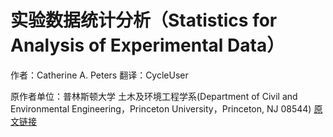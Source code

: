 # 实验数据统计分析（Statistics for Analysis of Experimental Data）
作者：Catherine A. Peters
翻译：CycleUser

原作者单位：普林斯顿大学 土木及环境工程学系(Department of Civil and Environmental Engineering，Princeton University，Princeton, NJ 08544)
[原文链接](http://www.princeton.edu/~cap/AEESP_Statchap_Peters.pdf)



